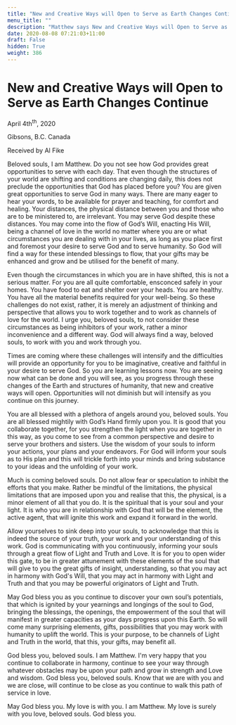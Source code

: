 ```yaml
---
title: "New and Creative Ways will Open to Serve as Earth Changes Continue"
menu_title: ""
description: "Matthew says New and Creative Ways will Open to Serve as Earth Changes Continue"
date: 2020-08-08 07:21:03+11:00
draft: False
hidden: True
weight: 386
---
```

# New and Creative Ways will Open to Serve as Earth Changes Continue

April 4th<sup>th</sup>, 2020

Gibsons, B.C. Canada

Received by Al Fike



Beloved souls, I am Matthew. Do you not see how God provides great opportunities to serve with each day. That even though the structures of your world are shifting and conditions are changing daily, this does not preclude the opportunities that God has placed before you? You are given great opportunities to serve God in many ways. There are many eager to hear your words, to be available for prayer and teaching, for comfort and healing. Your distances, the physical distance between you and those who are to be ministered to, are irrelevant. You may serve God despite these distances. You may come into the flow of God’s Will, enacting His Will, being a channel of love in the world no matter where you are or what circumstances you are dealing with in your lives, as long as you place first and foremost your desire to serve God and to serve humanity.  So God will find a way for these intended blessings to flow, that your gifts may be enhanced and grow and be utilised for the benefit of many.

Even though the circumstances in which you are in have shifted, this is not a serious matter. For you are all quite comfortable, ensconced safely in your homes. You have food to eat and shelter over your heads. You are healthy. You have all the material benefits required for your well-being. So these challenges do not exist, rather, it is merely an adjustment of thinking and perspective that allows you to work together and to work as channels of love for the world. I urge you, beloved souls, to not consider these circumstances as being inhibitors of your work, rather a minor inconvenience and a different way. God will always find a way, beloved souls, to work with you and work through you.

Times are coming where these challenges will intensify and the difficulties will provide an opportunity for you to be imaginative, creative and faithful in your desire to serve God. So you are learning lessons now. You are seeing now what can be done and you will see, as you progress through these changes of the Earth and structures of humanity, that new and creative ways will open. Opportunities will not diminish but will intensify as you continue on this journey.

You are all blessed with a plethora of angels around you, beloved souls. You are all blessed mightily with God’s Hand firmly upon you. It is good that you collaborate together, for you strengthen the light when you are together in this way, as you come to see from a common perspective and desire to serve your brothers and sisters. Use the wisdom of your souls to inform your actions, your plans and your endeavors. For God will inform your souls as to His plan and this will trickle forth into your minds and bring substance to your ideas and the unfolding of your work. 

Much is coming beloved souls. Do not allow fear or speculation to inhibit the efforts that you make. Rather be mindful of the limitations, the physical limitations that are imposed upon you and realise that this, the physical, is a minor element of all that you do. It is the spiritual that is your soul and your light. It is who you are in relationship with God that will be the element, the active agent, that will ignite this work and expand it forward in the world. 

Allow yourselves to sink deep into your souls, to acknowledge that this is indeed the source of your truth, your work and your understanding of this work. God is communicating with you continuously, informing your souls through a great flow of Light and Truth and Love. It is for you to open wider this gate, to be in greater attunement with these elements of the soul that will give to you the great gifts of insight, understanding, so that you may act in harmony with God's Will, that you may act in harmony with Light and Truth and that you may be powerful originators of Light and Truth.

May God bless you as you continue to discover your own soul’s potentials, that which is ignited by your yearnings and longings of the soul to God, bringing the blessings, the openings, the empowerment of the soul that will manifest in greater capacities as your days progress upon this Earth. So will come many surprising elements, gifts, possibilities that you may work with humanity to uplift the world. This is your purpose, to be channels of Light and Truth in the world, that this, your gifts, may benefit all. 

God bless you, beloved souls. I am Matthew. I'm very happy that you continue to collaborate in harmony, continue to see your way through whatever obstacles may be upon your path and grow in strength and Love and wisdom. God bless you, beloved souls. Know that we are with you and we are close, will continue to be close as you continue to walk this path of service in love. 

May God bless you. My love is with you. I am Matthew. My love is surely with you love, beloved souls. God bless you.